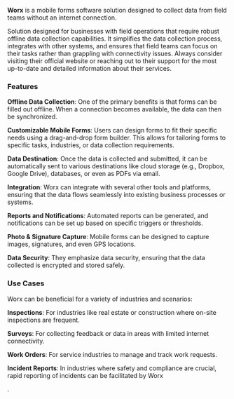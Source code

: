 **Worx** is a mobile forms software solution designed to collect data from field teams without an internet connection.

Solution designed for businesses with field operations that require robust offline data collection capabilities. It simplifies the data collection process, integrates with other systems, and ensures that field teams can focus on their tasks rather than grappling with connectivity issues. Always consider visiting their official website or reaching out to their support for the most up-to-date and detailed information about their services.

### **Features**

**Offline Data Collection**: One of the primary benefits is that forms can be filled out offline. When a connection becomes available, the data can then be synchronized.

**Customizable Mobile Forms**: Users can design forms to fit their specific needs using a drag-and-drop form builder. This allows for tailoring forms to specific tasks, industries, or data collection requirements.

**Data Destination**: Once the data is collected and submitted, it can be automatically sent to various destinations like cloud storage (e.g., Dropbox, Google Drive), databases, or even as PDFs via email.

**Integration**: Worx can integrate with several other tools and platforms, ensuring that the data flows seamlessly into existing business processes or systems.

**Reports and Notifications**: Automated reports can be generated, and notifications can be set up based on specific triggers or thresholds.

**Photo & Signature Capture**: Mobile forms can be designed to capture images, signatures, and even GPS locations.

**Data Security**: They emphasize data security, ensuring that the data collected is encrypted and stored safely.

### **Use Cases**

Worx can be beneficial for a variety of industries and scenarios:

**Inspections**: For industries like real estate or construction where on-site inspections are frequent.

**Surveys**: For collecting feedback or data in areas with limited internet connectivity.

**Work Orders**: For service industries to manage and track work requests.

**Incident Reports**: In industries where safety and compliance are crucial, rapid reporting of incidents can be facilitated by Worx

.
